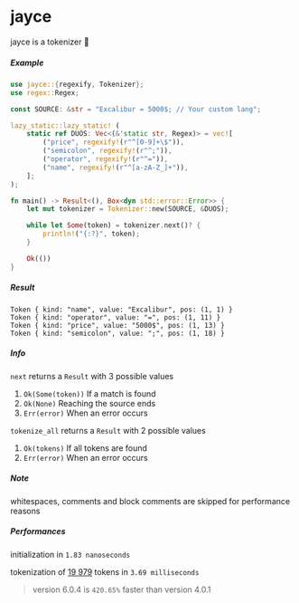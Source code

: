# jayce

jayce is a tokenizer 🌌

##### Example

```rust
use jayce::{regexify, Tokenizer};
use regex::Regex;

const SOURCE: &str = "Excalibur = 5000$; // Your custom lang";

lazy_static::lazy_static! (
    static ref DUOS: Vec<(&'static str, Regex)> = vec![
        ("price", regexify!(r"^[0-9]+\$")),
        ("semicolon", regexify!(r"^;")),
        ("operator", regexify!(r"^=")),
        ("name", regexify!(r"^[a-zA-Z_]+")),
    ];
);

fn main() -> Result<(), Box<dyn std::error::Error>> {
    let mut tokenizer = Tokenizer::new(SOURCE, &DUOS);

    while let Some(token) = tokenizer.next()? {
        println!("{:?}", token);
    }

    Ok(())
}
```

##### Result

```rust,ignore
Token { kind: "name", value: "Excalibur", pos: (1, 1) }
Token { kind: "operator", value: "=", pos: (1, 11) }
Token { kind: "price", value: "5000$", pos: (1, 13) }
Token { kind: "semicolon", value: ";", pos: (1, 18) }
```

##### Info

`next` returns a `Result` with 3 possible values

1. `Ok(Some(token))` If a match is found
2. `Ok(None)` Reaching the source ends
3. `Err(error)` When an error occurs

`tokenize_all` returns a `Result` with 2 possible values

1. `Ok(tokens)` If all tokens are found
2. `Err(error)` When an error occurs

##### Note

whitespaces, comments and block comments are skipped for performance reasons

##### Performances

initialization in `1.83 nanoseconds`

tokenization of [19 979](https://github.com/AuracleTech/yuumi) tokens in `3.69 milliseconds`

> version 6.0.4 is `420.65%` faster than version 4.0.1
